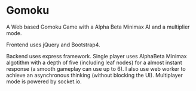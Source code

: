 # Gomoku
 A Web based Gomoku Game with a Alpha Beta Minimax AI and a multiplier mode.

 Frontend uses jQuery and Bootstrap4.
 
 Backend uses express framework. Single player uses AlphaBeta Minimax algotithm with a depth of five (including leaf nodes) for a almost instant response (a smooth gameplay can use up to 6). I also use web worker to achieve an asynchronous thinking (without blocking the UI). Multiplayer mode is powered by socket.io.
